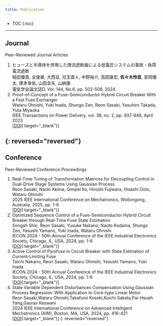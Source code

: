 ```yaml
---
title: Publication
---
```

* TOC
{:toc}
---
## Journal
Peer-Reviewed Journal Articles
1. ヒューズと半導体を併用した限流遮断器による低電圧システムの事故・負荷電流遮断<br>稲田優貴, 全俊豪, 大西亘, 兒玉直人, 中野裕介, 高田康宏, **佐々木怜音**, 宮岡優太, 塚本幸佑, 山田圭矢, 山納康<br>電気学会論文誌D, Vol. 144, No.6, pp. 502-508, 2024.
1. Proof-of-Concept of a Fuse-Semiconductor Hybrid Circuit Breaker With a Fast Fuse Exchanger<br>Wataru Ohnishi, Yuki Inada, Shungo Zen, Reon Sasaki, Yasuhiro Takada, Yuta Miyaoka<br>IEEE Transactions on Power Delivery, vol. 38, no. 2, pp. 937-946, April 2023<br>[[DOI](http://dx.doi.org/10.1109/TPWRD.2022.3202821){:target="_blank"}]
<!-- 1. リニアモータを用いた革新的直流遮断器の実用性向上<br>佐々木 怜音, 大西 亘, 兒玉 直人, 中野 裕介, 全 俊豪, 山納 康, 稲田 優貴<br>電気学会論文誌D（産業応用部門誌）, July 2025<br>[[DOI](https://doi.org/10.1109/tmech.2024.3402555){:target="_blank"}] -->
<!-- 1. リニアモータを用いた革新的直流遮断器の実用性向上<br>佐々木 怜音, 大西 亘, 兒玉 直人, 中野 裕介, 全 俊豪, 山納 康, 稲田 優貴<br>電気学会論文誌D（産業応用部門誌）, 29(4), 2867-2876, August 2024<br>[[DOI](https://doi.org/10.1109/tmech.2024.3402555){:target="_blank"}] -->
{: reversed="reversed"}
---
## Conference
Peer-Reviewed Conference Proceedings
1. Real-Time Tuning of Transformation Matrices for Decoupling Control in Dual-Drive Stage Systems Using Gaussian Process<br>Reon Sasaki, Naoki Akima, Gimpei Ito, Hiroshi Fujiwara, Hisashi Ooto, Wataru Ohnishi<br>2025 IEEE International Conference on Mechatronics, Wollongong, Australia, 2025, pp. 1-6<br>[[DOI](http://dx.doi.org/10.1109/ICM62621.2025.10934823){:target="_blank"}]
1. Optimized Sequence Control of a Fuse-Semiconductor Hybrid Circuit Breaker through Real-Time Fuse State Estimation<br>Songah Shin, Reon Sasaki, Yusuke Nakano;
Naoto Kodama, Shungo Zen, Yasushi Yamano, Yuki Inada, Wataru Ohnishi<br>IECON 2024 - 50th Annual Conference of the IEEE Industrial Electronics Society, Chicago, IL, USA, 2024, pp. 1-6<br>[[DOI](http://dx.doi.org/10.1109/IECON55916.2024.10905360){:target="_blank"}]
1. Active Control of Pyrofuse in Circuit Breaker with State Estimation of Current-Limiting Fuse<br>Taichi Nakano, Reon Sasaki, Wataru Ohnishi, Yasushi Yamano, Yuki Inada<br>IECON 2024 - 50th Annual Conference of the IEEE Industrial Electronics Society, Chicago, IL, USA, 2024, pp. 1-6<br>[[DOI](http://dx.doi.org/10.1109/IECON55916.2024.10905289){:target="_blank"}]
1. State Variable Dependent Disturbances Compensation Using Gaussian Process Regression: With Application to Core-type Linear Motor<br>Reon Sasaki,Wataru Ohnishi,Takafumi Koseki,Koichi Sakata,Pai-Hsueh Yang,Gaurav Keswani<br>2024 IEEE International Conference on Advanced Intelligent Mechatronics (AIM), Boston, MA, USA, 2024, pp. 416-421<br>[[DOI](http://dx.doi.org/10.1109/AIM55361.2024.10637133){:target="_blank"}]
{: reversed="reversed"}
<!-----
## Miscellaneous
1. 2段アクチュエータHDDベンチマーク問題における不安定極と安定極を統合した共振フィルタによるデータ駆動ループ整形<br>前匡鴻<br>電気学会メカトロニクス制御研究会「精密サーボシステムと制御技術」, MEC-24(6), 31-36, September 2024
{: reversed="reversed"} -->
